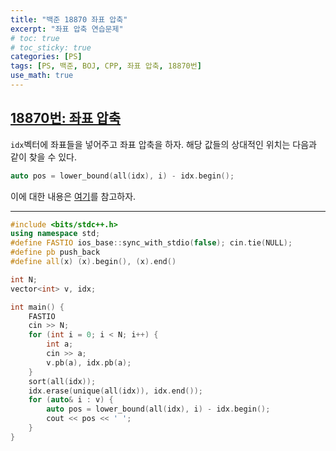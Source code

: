 ```yaml
---
title: "백준 18870 좌표 압축"
excerpt: "좌표 압축 연습문제"
# toc: true
# toc_sticky: true
categories: [PS]
tags: [PS, 백준, BOJ, CPP, 좌표 압축, 18870번]
use_math: true
---
```


## [18870번: 좌표 압축](https://www.acmicpc.net/problem/18870)
  


`idx`벡터에 좌표들을 넣어주고 좌표 압축을 하자. 해당 값들의 상대적인 위치는 다음과 같이 찾을 수 있다.

```cpp
auto pos = lower_bound(all(idx), i) - idx.begin();
```
  
  
이에 대한 내용은 [여기](https://sys09270883.github.io/algorithm/28/)를 참고하자.


---

```cpp
#include <bits/stdc++.h>
using namespace std;
#define FASTIO ios_base::sync_with_stdio(false); cin.tie(NULL);
#define pb push_back
#define all(x) (x).begin(), (x).end()

int N;
vector<int> v, idx;

int main() {
    FASTIO
    cin >> N;
    for (int i = 0; i < N; i++) {
        int a;
        cin >> a;
        v.pb(a), idx.pb(a);
    }
    sort(all(idx));
    idx.erase(unique(all(idx)), idx.end());
    for (auto& i : v) {
        auto pos = lower_bound(all(idx), i) - idx.begin();
        cout << pos << ' ';
    }
}
```
  
<br>
<br>